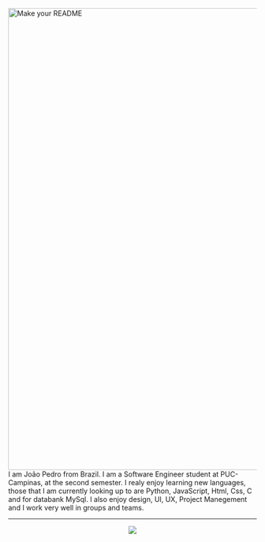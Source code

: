 <img width="1834" height="938" alt="Make your README" src="https://github.com/user-attachments/assets/f451bf16-5694-4e02-97af-7a9bdfe8eb80" />
I am João Pedro from Brazil. I am a Software Engineer student at PUC-Campinas, at the second semester. I realy enjoy learning new languages, those that I am currently looking up to are Python, JavaScript, Html, Css, C and for databank MySql. I also enjoy design, UI, UX, Project Manegement and I work very well in groups and teams.
<hr>
<p align="center">
  <a href="https://skillicons.dev">
  <img src="https://skillicons.dev/icons?i=py,c,mysql,html,css,js,sass,tailwind,ps"
  </a>
<p>
